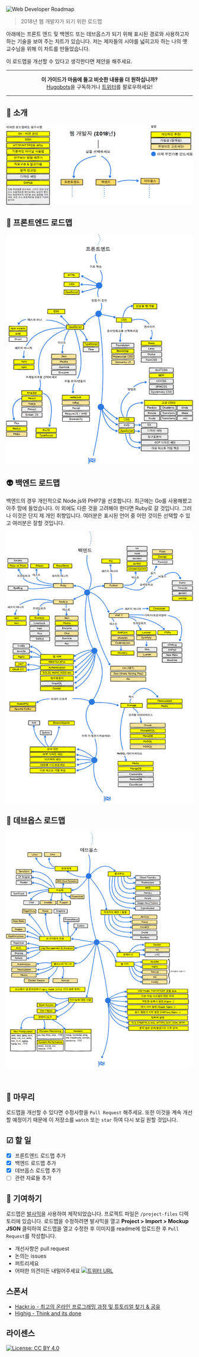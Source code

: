 ![Web Developer Roadmap](https://i.imgur.com/oxsayps.png)

> 2018년 웹 개발자가 되기 위한 로드맵

아래에는 프론트 엔드 및 백엔드 또는 데브옵스가 되기 위해 표시된 경로와 사용하고자 하는 기술을 보여 주는 차트가 있습니다. 저는 제자들의 시야를 넓히고자 하는 나의 옛 교수님을 위해 이 차트를 만들었습니다.

이 로드맵을 개선할 수 있다고 생각한다면 제안을 해주세요.

***

<p align="center"><b> 이 가이드가 마음에 들고 비슷한 내용을 더 원하십니까? </b><br><a href="http://hugobots.com">Hugobots</a>을 구독하거나 <a href="http://twitter.com/kamranahmedse">트위터</a>를 팔로우하세요!</p>

***


## 🚀 소개

![](./intro-map.png)

## 🎨 프론트엔드 로드맵
![](./frontend-map.png)

## 👽 백엔드 로드맵

백엔드의 경우 개인적으로 Node.js와 PHP7을 선호합니다. 최근에는 Go를 사용해봤고 아주 맘에 들었습니다. 이 외에도 다른 것을 고려해야 한다면 Ruby로 갈 것입니다. 그러나 이것은 단지 제  개인 취향입니다. 여러분은 표시된 언어 중 어떤 것이든 선택할 수 있고 여러분은 잘할 것입니다.

![](./backend-map.png)

## 👷 데브옵스 로드맵

![](./devops-map.png)

<br>
  
## 🚦 마무리

로드맵을 개선할 수 있다면 수정사항을 `Pull Request` 해주세요. 또한 이것을 계속 개선할 예정이기 때문에 이 저장소를 `watch` 또는 `star` 하여 다시 보길 원할 것입니다.
## ☑ 할 일

- [X] 프론트엔드 로드맵 추가
- [X] 백엔드 로드맵 추가
- [X] 데브옵스 로드맵 추가
- [ ] 관련 자료들 추가

## 👬 기여하기

로드맵은 [발사믹](https://balsamiq.com/products/mockups/)을 사용하여 제작되었습니다.
프로젝트 파일은 `/project-files` 디렉토리에 있습니다. 로드맵을 수정하려면 발사믹을 열고  **Project > Import > Mockup JSON** 클릭하여 로드맵을 열고 수정한 후 이미지를 readme에 업로드한 후 `Pull Request`를 작성합니다.

- 개선사항은 pull request
- 논의는 issues
- 퍼트리세요
- 어떠한 의견이든 내밀어주세요 [![트위터 URL](https://img.shields.io/twitter/url/https/twitter.com/kamranahmedse.svg?style=social&label=Follow%20%40kamranahmedse)](https://twitter.com/kamranahmedse)

## 스폰서

- [Hackr.io - 최고의 온라인 프로그래밍 과정 및 튜토리얼 찾기 & 공유](https://hackr.io)
- [Highig - Think and its done](http://highig.com/)

## 라이센스

[![License: CC BY 4.0](https://img.shields.io/badge/License-CC%20BY%204.0-lightgrey.svg)](https://creativecommons.org/licenses/by/4.0/)
